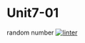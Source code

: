 # Unit7-01
random number
[![linter](https://github.com/helena-rocha/Unit7-01/workflows/linter/badge.svg)](https://github.com/marketplace/actions/super-linter)
